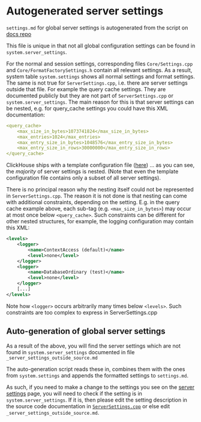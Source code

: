 # Autogenerated server settings

`settings.md` for global server settings is autogenerated from the script 
on [docs repo](https://github.com/ClickHouse/clickhouse-docs/blob/main/scripts/settings/autogenerate-settings.sh)

This file is unique in that not all global configuration settings can be found
in `system.server_settings`.

For the normal and session settings, corresponding files `Core/Settings.cpp` and
`Core/FormatFactorySettings.h` contain all relevant settings. As a result, system
table `system.settings` shows all normal settings and format settings.
The same is not true for `ServerSettings.cpp`, i.e. there are server settings 
outside that file. For example the query cache settings. They are documented 
publicly but they are not part of `ServerSettings.cpp` or 
`system.server_settings`. The main reason for this is that server settings can 
be nested, e.g. for query_cache settings you could have this XML documentation:

```yaml
<query_cache>
    <max_size_in_bytes>1073741824</max_size_in_bytes>
    <max_entries>1024</max_entries>
    <max_entry_size_in_bytes>1048576</max_entry_size_in_bytes>
    <max_entry_size_in_rows>30000000</max_entry_size_in_rows>
</query_cache>
```

ClickHouse ships with a template configuration file ([here](https://github.com/ClickHouse/ClickHouse/blob/master/programs/server/config.xml)) ... as you can see, the _majority_ of server settings is nested. (Note that even the template configuration file contains only a subset of all server settings).

There is no principal reason why the nesting itself could not be represented in 
`ServerSettings.cpp`. The reason it is not done is that nesting can come with 
additional constraints, depending on the setting. E.g. in the query cache example
above, each sub-tag (e.g. `<max_size_in_bytes>`) may occur at most once below
`<query_cache>`. Such constraints can be different for other nested structures,
for example, the logging configuration may contain this XML:

```xml
<levels>
    <logger>
        <name>ContextAccess (default)</name>
        <level>none</level>
    </logger>
    <logger>
        <name>DatabaseOrdinary (test)</name>
        <level>none</level>
    </logger>
    [...]
</levels>
```

Note how `<logger>` occurs arbitrarily many times below `<levels>`. Such 
constraints are too complex to express in ServerSettings.cpp

## Auto-generation of global server settings

As a result of the above, you will find the server settings which are not found
in `system.server_settings` documented in file `_server_settings_outside_source.md`

The auto-generation script reads these in, combines them with the ones from
`system.settings` and appends the formatted settings to `settings.md`.

As such, if you need to make a change to the settings you see on the [server settings](clickhouse.com/docs/operations/server-configuration-parameters/)
page, you will need to check if the setting is in `system.server_settings`. If 
it is, then please edit the setting description in the source code documentation
in [`ServerSettings.cpp`](https://github.com/ClickHouse/ClickHouse/blob/master/src/Core/ServerSettings.cpp)
or else edit `_server_settings_outside_source.md`.
